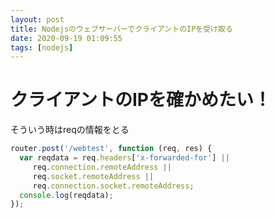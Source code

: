```yaml
---
layout: post
title: NodejsのウェブサーバーでクライアントのIPを受け取る
date: 2020-09-19 01:09:55
tags: [nodejs]
---
```


# クライアントのIPを確かめたい！

そういう時はreqの情報をとる

```js
router.post('/webtest', function (req, res) {
  var reqdata = req.headers['x-forwarded-for'] || 
     req.connection.remoteAddress || 
     req.socket.remoteAddress ||
     req.connection.socket.remoteAddress;
  console.log(reqdata);
});
```
